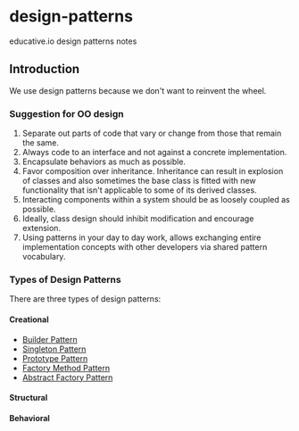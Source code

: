 # design-patterns
educative.io design patterns notes

## Introduction

We use design patterns because we don't want to reinvent the wheel.

### Suggestion for OO design

1. Separate out parts of code that vary or change from those that remain the same.
1. Always code to an interface and not against a concrete implementation.
1. Encapsulate behaviors as much as possible.
1. Favor composition over inheritance. Inheritance can result in explosion of classes and also sometimes the base class is fitted with new functionality that isn't applicable to some of its derived classes.
1. Interacting components within a system should be as loosely coupled as possible.
1. Ideally, class design should inhibit modification and encourage extension.
1. Using patterns in your day to day work, allows exchanging entire implementation concepts with other developers via shared pattern vocabulary.

### Types of Design Patterns

There are three types of design patterns:

#### Creational

- [Builder Pattern](builder.md)
- [Singleton Pattern](singleton.md)
- [Prototype Pattern](prototype.md)
- [Factory Method Pattern](factory-method.md)
- [Abstract Factory Pattern](abstract-factory.md)

#### Structural
#### Behavioral

